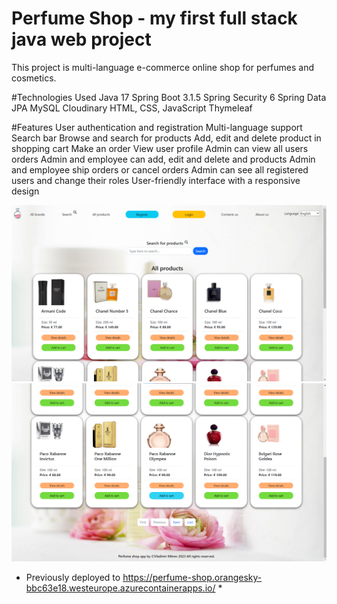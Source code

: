 # Perfume Shop - my first full stack java web project
This project is multi-language e-commerce online shop for perfumes and cosmetics.

#Technologies Used
Java 17
Spring Boot 3.1.5
Spring Security 6
Spring Data JPA
MySQL
Cloudinary
HTML, CSS, JavaScript
Thymeleaf

#Features
User authentication and registration
Multi-language support
Search bar
Browse and search for products
Add, edit and delete product in shopping cart
Make an order
View user profile
Admin can view all users orders
Admin and employee can add, edit and delete and products
Admin and employee ship orders or cancel orders
Admin can see all registered users and change their roles
User-friendly interface with a responsive design

![Image Alt text](/github_images/all-products01.png?raw=true)
![Image Alt text](/github_images/all-products02.png?raw=true)




* Previously deployed to https://perfume-shop.orangesky-bbc63e18.westeurope.azurecontainerapps.io/ *
